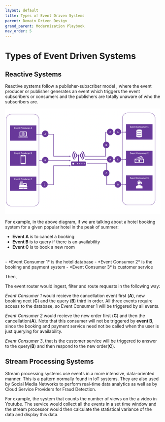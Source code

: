 ```yaml
---
layout: default
title: Types of Event Driven Systems
parent: Domain Driven Design 
grand_parent: Modernization Playbook 
nav_order: 5
---
```


# Types of Event Driven Systems


## Reactive Systems

Reactive systems follow a publisher-subscriber model , where the event producer or publisher generates an event which triggers the event subscribers or consumers and the publishers are totally unaware of who the subscribers are.

![](assets/images/reactive-systems.png)

For example, in the above diagram, if we are talking about a hotel booking system for a given popular hotel in the peak of summer:

- **Event A** is to cancel a booking
- **Event B** is to query if there is an availability
- **Event C** is to book a new room

<br />
- *Event Consumer 1* is the hotel database
- *Event Consumer 2* is the booking and payment system
- *Event Consumer 3* is customer service

Then,

  The event router would ingest, filter and route requests in the following way:

  *Event Consumer 1* would recieve the cancellation event first (**A**), new booking next (**C**) and the query (**B**) third in order. All three events require access to the database, so Event Consumer 1 will be triggered by all events.

  *Event Consumer 2* would recieve the new order first (**C**) and then the cancellation(**A**). Note that this consumer will not be triggered by **event B**, since the booking and payment service need not be called when the user is just querying for availability. 

  *Event Consumer 3*, that is the customer service will be triggered to answer to the query(**B**) and then respond to the new order(**C**).

## Stream Processing Systems

  Stream processing systems use events in a more intensive, data-oriented manner. This is a pattern normally found in IoT systems. They are also used by Social Media Networks to perform real-time data analytics as well as by Cloud Service Providers for Fraud Detection.

  For example, the system that counts the number of views on the a video in Youtube. The service would collect all the events in a set time window  and the stream processor would then calculate the statistical variance of the data and display this data.











